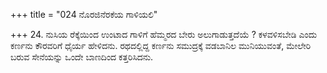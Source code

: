 +++
title = "024 ನೊರಜಿನೆರಕೆಯ ಗಾಳಿಯಲಿ"

+++
24. ನುಸಿಯ ರೆಕ್ಕೆಯಿಂದ ಉಂಟಾದ ಗಾಳಿಗೆ ಹೆಮ್ಮರದ ಬೇರು ಅಲುಗಾಡುತ್ತದೆಯೆ ? ಕಳವಳಿಸಬೇಡಿ ಎಂದು ಕರ್ಣನು ಕೌರವರಿಗೆ ಧೈರ್ಯ ಹೇಳಿದನು. ರಥದಲ್ಲಿದ್ದ ಕರ್ಣನು ಸಮುದ್ರಕ್ಕೆ ವಡಬಾನಿಲ ಮುನಿಯುವಂತೆ, ಮೇಲೇರಿ ಬರುವ ಸೇನೆಯನ್ನು ಒಂದೇ ಬಾಣದಿಂದ ಕತ್ತರಿಸಿದನು.